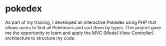 # pokedex

As part of my training, I developed an interactive Pokédex using PHP that allows users to find all Pokémons and sort them by types. This project gave me the opportunity to learn and apply the MVC (Model-View-Controller) architecture to structure my code.
